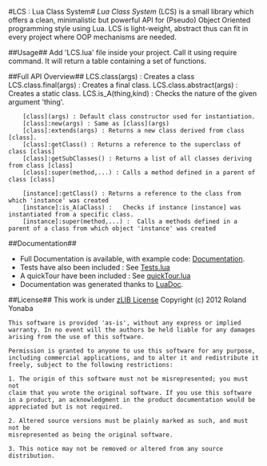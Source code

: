 #LCS : Lua Class System#
*Lua Class System* (LCS) is a small library which offers a clean, minimalistic but powerful API for (Pseudo) Object Oriented programming style using Lua.
LCS is light-weight, abstract thus can fit in every project where OOP mechanisms are needed.

  
##Usage##
Add 'LCS.lua' file inside your project.
Call it using require command.
It will return a table containing a set of functions.
	
##Full API Overview##
		LCS.class(args)  : Creates a class
		LCS.class.final(args)  : Creates a final class.
		LCS.class.abstract(args)  : Creates a static class.
		LCS.is_A(thing,kind)  : Checks the nature of the given argument 'thing'.
		
		[class](args) : Default class constructor used for instantiation.
		[class]:new(args) : Same as [class](args)
		[class]:extends(args) : Returns a new class derived from class [class].
		[class]:getClass() : Returns a reference to the superclass of class [class] 
		[class]:getSubClasses() : Returns a list of all classes deriving from class [class] 
		[class]:super(method,...) : Calls a method defined in a parent of class [class]
		
		[instance]:getClass() : Returns a reference to the class from which 'instance' was created
		[instance]:is_A(aClass) : 	Checks if instance [instance] was instantiated from a specific class.
		[instance]:super(method,...) : 	Calls a methods defined in a parent of a class from which object 'instance' was created 
		
##Documentation##
* Full Documentation is available, with example code: [Documentation][].
* Tests have also been included : See [Tests.lua][]
* A quickTour have been included : See [quickTour.lua][]
* Documentation was generated thanks to [LuaDoc][].

		
##License##
This work is under [zLIB License][]
Copyright (c) 2012 Roland Yonaba

    This software is provided 'as-is', without any express or implied
    warranty. In no event will the authors be held liable for any damages
    arising from the use of this software.

    Permission is granted to anyone to use this software for any purpose,
    including commercial applications, and to alter it and redistribute it
    freely, subject to the following restrictions:

    1. The origin of this software must not be misrepresented; you must not
    claim that you wrote the original software. If you use this software
    in a product, an acknowledgment in the product documentation would be
    appreciated but is not required.

    2. Altered source versions must be plainly marked as such, and must not be
    misrepresented as being the original software.

    3. This notice may not be removed or altered from any source
    distribution.

[Documentation]: https://github.com/Yonaba/Lua-Class-System/downloads
[Tests.lua]: https://github.com/Yonaba/Lua-Class-System/blob/master/tests.lua
[quickTour.lua]: https://github.com/Yonaba/Lua-Class-System/blob/master/quickTour.lua
[LuaDoc]: http://keplerproject.github.com/luadoc/
[zLIB License]: http://www.opensource.org/licenses/zlib-license.php